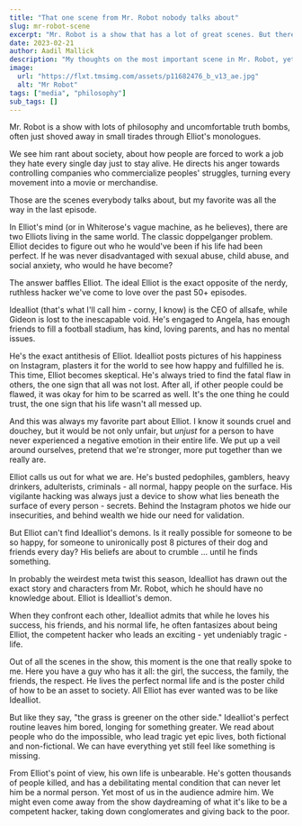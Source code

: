 ```yaml
---
title: "That one scene from Mr. Robot nobody talks about"
slug: mr-robot-scene
excerpt: "Mr. Robot is a show that has a lot of great scenes. But there is one scene that I think is the best scene in the entire show..."
date: 2023-02-21
author: Aadil Mallick
description: "My thoughts on the most important scene in Mr. Robot, yet also the most overlooked one"
image:
  url: "https://flxt.tmsimg.com/assets/p11682476_b_v13_ae.jpg"
  alt: "Mr Robot"
tags: ["media", "philosophy"]
sub_tags: []
---
```


Mr. Robot is a show with lots of philosophy and uncomfortable truth bombs, often just shoved away in small tirades through Elliot's monologues.

We see him rant about society, about how people are forced to work a job they hate every single day just to stay alive. He directs his anger towards controlling companies who commercialize peoples' struggles, turning every movement into a movie or merchandise.

Those are the scenes everybody talks about, but my favorite was all the way in the last episode.

In Elliot's mind (or in Whiterose's vague machine, as he believes), there are two Elliots living in the same world. The classic doppelganger problem. Elliot decides to figure out who he would've been if his life had been perfect. If he was never disadvantaged with sexual abuse, child abuse, and social anxiety, who would he have become?

The answer baffles Elliot. The ideal Elliot is the exact opposite of the nerdy, ruthless hacker we've come to love over the past 50+ episodes.

Idealliot (that's what I'll call him - corny, I know) is the CEO of allsafe, while Gideon is lost to the inescapable void. He's engaged to Angela, has enough friends to fill a football stadium, has kind, loving parents, and has no mental issues.

He's the exact antithesis of Elliot. Idealliot posts pictures of his happiness on Instagram, plasters it for the world to see how happy and fulfilled he is. This time, Elliot becomes skeptical. He's always tried to find the fatal flaw in others, the one sign that all was not lost. After all, if other people could be flawed, it was okay for him to be scarred as well. It's the one thing he could trust, the one sign that his life wasn't all messed up.

And this was always my favorite part about Elliot. I know it sounds cruel and douchey, but it would be not only unfair, but _unjust_ for a person to have never experienced a negative emotion in their entire life. We put up a veil around ourselves, pretend that we're stronger, more put together than we really are.

Elliot calls us out for what we are. He's busted pedophiles, gamblers, heavy drinkers, adulterists, criminals - all normal, happy people on the surface. His vigilante hacking was always just a device to show what lies beneath the surface of every person - secrets. Behind the Instagram photos we hide our insecurities, and behind wealth we hide our need for validation.

But Elliot can't find Idealliot's demons. Is it really possible for someone to be so happy, for someone to unironically post 8 pictures of their dog and friends every day? His beliefs are about to crumble ... until he finds something.

In probably the weirdest meta twist this season, Idealliot has drawn out the exact story and characters from Mr. Robot, which he should have no knowledge about. Elliot is Idealliot's demon.

When they confront each other, Idealliot admits that while he loves his success, his friends, and his normal life, he often fantasizes about being Elliot, the competent hacker who leads an exciting - yet undeniably tragic - life.

Out of all the scenes in the show, this moment is the one that really spoke to me. Here you have a guy who has it all: the girl, the success, the family, the friends, the respect. He lives the perfect normal life and is the poster child of how to be an asset to society. All Elliot has ever wanted was to be like Idealliot.

But like they say, "the grass is greener on the other side." Idealliot's perfect routine leaves him bored, longing for something greater. We read about people who do the impossible, who lead tragic yet epic lives, both fictional and non-fictional. We can have everything yet still feel like something is missing.

From Elliot's point of view, his own life is unbearable. He's gotten thousands of people killed, and has a debilitating mental condition that can never let him be a normal person. Yet most of us in the audience admire him. We might even come away from the show daydreaming of what it's like to be a competent hacker, taking down conglomerates and giving back to the poor.
